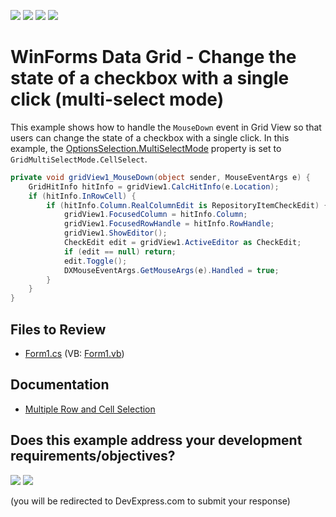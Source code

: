 <!-- default badges list -->
![](https://img.shields.io/endpoint?url=https://codecentral.devexpress.com/api/v1/VersionRange/128625904/24.2.1%2B)
[![](https://img.shields.io/badge/Open_in_DevExpress_Support_Center-FF7200?style=flat-square&logo=DevExpress&logoColor=white)](https://supportcenter.devexpress.com/ticket/details/E2166)
[![](https://img.shields.io/badge/📖_How_to_use_DevExpress_Examples-e9f6fc?style=flat-square)](https://docs.devexpress.com/GeneralInformation/403183)
[![](https://img.shields.io/badge/💬_Leave_Feedback-feecdd?style=flat-square)](#does-this-example-address-your-development-requirementsobjectives)
<!-- default badges end -->

# WinForms Data Grid - Change the state of a checkbox with a single click (multi-select mode)

This example shows how to handle the `MouseDown` event in Grid View so that users can change the state of a checkbox with a single click. In this example, the [OptionsSelection.MultiSelectMode](https://docs.devexpress.com/WindowsForms/DevExpress.XtraGrid.Views.Grid.GridOptionsSelection.MultiSelectMode) property is set to `GridMultiSelectMode.CellSelect`.

```csharp
private void gridView1_MouseDown(object sender, MouseEventArgs e) {
    GridHitInfo hitInfo = gridView1.CalcHitInfo(e.Location);
    if (hitInfo.InRowCell) {
        if (hitInfo.Column.RealColumnEdit is RepositoryItemCheckEdit) {
            gridView1.FocusedColumn = hitInfo.Column;
            gridView1.FocusedRowHandle = hitInfo.RowHandle;
            gridView1.ShowEditor();
            CheckEdit edit = gridView1.ActiveEditor as CheckEdit;
            if (edit == null) return;
            edit.Toggle();
            DXMouseEventArgs.GetMouseArgs(e).Handled = true;
        }
    }
}
```


## Files to Review

* [Form1.cs](./CS/Form1.cs) (VB: [Form1.vb](./VB/Form1.vb))


## Documentation

* [Multiple Row and Cell Selection](https://docs.devexpress.com/WindowsForms/711/controls-and-libraries/data-grid/focus-and-selection-handling/multiple-row-and-cell-selection)
<!-- feedback -->
## Does this example address your development requirements/objectives?

[<img src="https://www.devexpress.com/support/examples/i/yes-button.svg"/>](https://www.devexpress.com/support/examples/survey.xml?utm_source=github&utm_campaign=winforms-grid-change-checkbox-state-single-click-in-multi-select-mode&~~~was_helpful=yes) [<img src="https://www.devexpress.com/support/examples/i/no-button.svg"/>](https://www.devexpress.com/support/examples/survey.xml?utm_source=github&utm_campaign=winforms-grid-change-checkbox-state-single-click-in-multi-select-mode&~~~was_helpful=no)

(you will be redirected to DevExpress.com to submit your response)
<!-- feedback end -->
